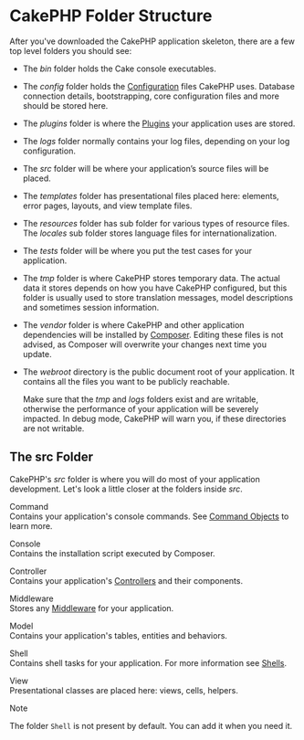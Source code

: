 # CakePHP Folder Structure

After you've downloaded the CakePHP application skeleton, there are a few top
level folders you should see:

- The *bin* folder holds the Cake console executables.

- The *config* folder holds the [Configuration](../development/configuration) files
  CakePHP uses. Database connection details, bootstrapping, core configuration files
  and more should be stored here.

- The *plugins* folder is where the [Plugins](../plugins) your application uses are stored.

- The *logs* folder normally contains your log files, depending on your log
  configuration.

- The *src* folder will be where your application’s source files will be placed.

- The *templates* folder has presentational files placed here:
  elements, error pages, layouts, and view template files.

- The *resources* folder has sub folder for various types of resource files.
  The *locales* sub folder stores language files for internationalization.

- The *tests* folder will be where you put the test cases for your application.

- The *tmp* folder is where CakePHP stores temporary data. The actual data it
  stores depends on how you have CakePHP configured, but this folder
  is usually used to store translation messages, model descriptions and sometimes
  session information.

- The *vendor* folder is where CakePHP and other application dependencies will
  be installed by [Composer](https://getcomposer.org). Editing these files is not
  advised, as Composer will overwrite your changes next time you update.

- The *webroot* directory is the public document root of your application. It
  contains all the files you want to be publicly reachable.

  Make sure that the *tmp* and *logs* folders exist and are writable,
  otherwise the performance of your application will be severely
  impacted. In debug mode, CakePHP will warn you, if these directories are not
  writable.

## The src Folder

CakePHP's *src* folder is where you will do most of your application
development. Let's look a little closer at the folders inside
*src*.

Command  
Contains your application's console commands. See
[Command Objects](../console-commands/commands) to learn more.

Console  
Contains the installation script executed by Composer.

Controller  
Contains your application's [Controllers](../controllers) and their components.

Middleware  
Stores any [Middleware](../controllers/middleware) for your application.

Model  
Contains your application's tables, entities and behaviors.

Shell  
Contains shell tasks for your application.
For more information see [Shells](../console-commands/shells).

View  
Presentational classes are placed here: views, cells, helpers.

> [!NOTE]
> The folder `Shell` is not present by default.
> You can add it when you need it.
